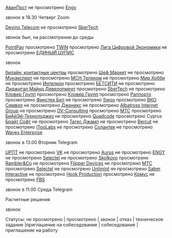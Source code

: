 [АванПост](https://spb.hh.ru/vacancy/54581706) не просмотрено
[Engy](https://spb.hh.ru/vacancy/54282338) <p class="green">звонок в 18.30 Четверг Zoom</p>
[Devino Telecom](https://spb.hh.ru/vacancy/50978483) не просмотрено
[SberTech](https://spb.hh.ru/vacancy/50025505) <p class="green">звонок был, на рассмотрении до среды</p>
[PointPay](https://spb.hh.ru/vacancy/54433462) просмотрено
[TWIN](https://spb.hh.ru/vacancy/54681469) просмотрено
[Лига Цифровой Экономики](https://spb.hh.ru/vacancy/54664957) не просмотрено
[ЕДИНЫЙ ЦУПИС](https://spb.hh.ru/vacancy/52489123) <p class="green">звонок</p>
[билайн: контактные центры](https://spb.hh.ru/vacancy/54297485) просмотрено
[Шеф Маркет](https://spb.hh.ru/vacancy/48585004) не просмотрено
[Мунэксперт](https://spb.hh.ru/vacancy/52630766) не просмотрено
[МСН Телеком](https://spb.hh.ru/vacancy/54471889) не просмотрено
[Мир Хобби](https://spb.hh.ru/vacancy/53921861) не просмотрено
[Интелкон](https://spb.hh.ru/vacancy/54258276) просмотрено
[БЕТСИТИ](https://spb.hh.ru/vacancy/49411648) не просмотрено
[Диджитал Майнд Девелопмент](https://spb.hh.ru/vacancy/53574460) просмотрено
[SberTech](https://spb.hh.ru/vacancy/54450595) не просмотрено
[Кловер Групп](https://spb.hh.ru/vacancy/52160166) просмотрено
[Кловер Групп](https://spb.hh.ru/vacancy/53009146) просмотрено
[Раппорто](https://spb.hh.ru/vacancy/54663878) просмотрено
[Финстек Бел](https://spb.hh.ru/vacancy/54249710) не просмотрено
[Swoo](https://spb.hh.ru/vacancy/54514345) просмотрено
[ВКО Символ](https://spb.hh.ru/vacancy/53985307) не просмотрено
[Дженикс](https://spb.hh.ru/vacancy/53978132) не просмотрено
[Albatross Internet Group](https://spb.hh.ru/vacancy/54398620) не просмотрено
[DV-Consulting](https://spb.hh.ru/vacancy/54496660) просмотрено
[МТС](https://spb.hh.ru/vacancy/54678279) просмотрено
[БиАйЭй-Технолоджиз](https://spb.hh.ru/vacancy/54685902) не просмотрено
[Quadcode](https://spb.hh.ru/vacancy/54693015) просмотрено Cyprus
[Брайт Софт](https://spb.hh.ru/vacancy/54193579) не просмотрено
[Тагес Джамп](https://spb.hh.ru/vacancy/54111715) не просмотрено
[Bercut](https://spb.hh.ru/vacancy/51494540) не просмотрено
[ITooLabs](https://spb.hh.ru/vacancy/54653746) не просмотрено
[Солантек](https://spb.hh.ru/vacancy/45520763) не просмотрено
[Waves Enterprise](https://spb.hh.ru/vacancy/54650085) <p class="green">звонок в 13.00 Вторник Telegram</p>
[ЦРПТ](https://spb.hh.ru/vacancy/54650085) не просмотрено
[VK](https://spb.hh.ru/vacancy/54584971) не просмотрено
[Aurus](https://spb.hh.ru/vacancy/54594302) не просмотрено
[ENGY](https://spb.hh.ru/vacancy/54282338) не просмотрено
[Selectel](https://spb.hh.ru/vacancy/51900206) не просмотрено
[Skolkovo](https://spb.hh.ru/vacancy/54392956) просмотрено
[Rambler&Co](https://spb.hh.ru/vacancy/52744926) не просмотрено
[Flipper Devices](https://spb.hh.ru/vacancy/53021699) не просмотрено
[МТС](https://spb.hh.ru/vacancy/50874906) просмотрено
[Selectel](https://spb.hh.ru/vacancy/54005036) не просмотрено
[Unlimint](https://spb.hh.ru/vacancy/52552067) не просмотрено
[Saber Interactive](https://spb.hh.ru/vacancy/48220640) не просмотрено
[Hook Production](https://spb.hh.ru/vacancy/53816240) просмотрено
[Комус](https://spb.hh.ru/vacancy/52287893) не просмотрено
[FBS](https://spb.hh.ru/vacancy/54143891) <p class="green">звонок в 11.00 Среда Telegram</p>
Расчетные решения <p class="green">звонок</p>

Статусы:
не просмотрено | просмотрено | звонок | отказ | техническое задание |приглашение на собеседование | собеседование | приглашение на работу